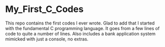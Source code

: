 # My_First_C_Codes
This repo contains the first codes I ever wrote. Glad to add that I started with the fundamental C programming language. It goes from a few lines of code to quite a number of lines. Also includes a bank application system mimicked with just a console, no extras.
